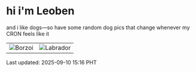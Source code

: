 # hi i'm Leoben

and i like dogs—so have some random dog pics that change whenever my CRON feels like it

|  |  |
|--------|----------|
| ![Borzoi](https://random-dog-vercel.vercel.app/api/random-borzoi?v=1757488595) | ![Labrador](https://random-dog-vercel.vercel.app/api/random-labrador?v=1757488595) |

Last updated: 2025-09-10 15:16 PHT
